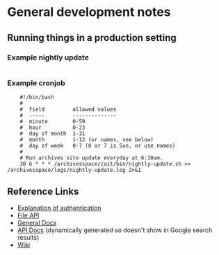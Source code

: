 
# General development notes

## Running things in a production setting

### Example nightly update

```shell
```

### Example cronjob

```shell
    #!/bin/bash
    #
    #  field         allowed values
    #  -----         --------------
    #  minute        0-59
    #  hour          0-23
    #  day of month  1-31
    #  month         1-12 (or names, see below)
    #  day of week   0-7 (0 or 7 is Sun, or use names)
    #
    # Run archives site update everyday at 6:30am.
    30 6 * * * /archivesspace/cait/bin/nightly-update.sh >> /archivesspace/logs/nightly-update.log 2>&1
```


## Reference Links

+ [Explanation of authentication](https://github.com/archivesspace/archivesspace/blob/4c26d82b1b0e343b7e1aea86a11913dcf6ff5b6f/docs/slate/source/index.md#authentication)
+ [File API](https://archivesspace.github.io/archivesspace/doc/file.API.html)
+ [General Docs](https://archivesspace.github.io/archivesspace/)
+ [API Docs](http://archivesspace.github.io/archivesspace/api/) (dynamically generated so doesn't show in Google search results)
+ [Wiki](https://archivesspace.atlassian.net/wiki/display/ADC/ArchivesSpace) 

